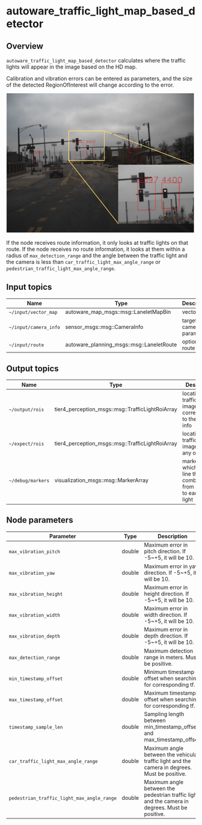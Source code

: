 # autoware_traffic_light_map_based_detector

## Overview

`autoware_traffic_light_map_based_detector` calculates where the traffic lights will appear in the image based on the HD map.

Calibration and vibration errors can be entered as parameters, and the size of the detected RegionOfInterest will change according to the error.

![traffic_light_map_based_detector_result](./docs/traffic_light_map_based_detector_result.svg)

If the node receives route information, it only looks at traffic lights on that route.
If the node receives no route information, it looks at them within a radius of `max_detection_range` and the angle between the traffic light and the camera is less than `car_traffic_light_max_angle_range` or `pedestrian_traffic_light_max_angle_range`.

## Input topics

| Name                  | Type                                      | Description             |
| --------------------- | ----------------------------------------- | ----------------------- |
| `~/input/vector_map`  | autoware_map_msgs::msg::LaneletMapBin     | vector map              |
| `~/input/camera_info` | sensor_msgs::msg::CameraInfo              | target camera parameter |
| `~/input/route`       | autoware_planning_msgs::msg::LaneletRoute | optional: route         |

## Output topics

| Name              | Type                                             | Description                                                               |
| ----------------- | ------------------------------------------------ | ------------------------------------------------------------------------- |
| `~/output/rois`   | tier4_perception_msgs::msg::TrafficLightRoiArray | location of traffic lights in image corresponding to the camera info      |
| `~/expect/rois`   | tier4_perception_msgs::msg::TrafficLightRoiArray | location of traffic lights in image without any offset                    |
| `~/debug/markers` | visualization_msgs::msg::MarkerArray             | markers which show a line that combines from camera to each traffic light |

## Node parameters

| Parameter                                  | Type   | Description                                                                                     |
| ------------------------------------------ | ------ | ----------------------------------------------------------------------------------------------- |
| `max_vibration_pitch`                      | double | Maximum error in pitch direction. If -5~+5, it will be 10.                                      |
| `max_vibration_yaw`                        | double | Maximum error in yaw direction. If -5~+5, it will be 10.                                        |
| `max_vibration_height`                     | double | Maximum error in height direction. If -5~+5, it will be 10.                                     |
| `max_vibration_width`                      | double | Maximum error in width direction. If -5~+5, it will be 10.                                      |
| `max_vibration_depth`                      | double | Maximum error in depth direction. If -5~+5, it will be 10.                                      |
| `max_detection_range`                      | double | Maximum detection range in meters. Must be positive.                                            |
| `min_timestamp_offset`                     | double | Minimum timestamp offset when searching for corresponding tf.                                   |
| `max_timestamp_offset`                     | double | Maximum timestamp offset when searching for corresponding tf.                                   |
| `timestamp_sample_len`                     | double | Sampling length between min_timestamp_offset and max_timestamp_offset.                          |
| `car_traffic_light_max_angle_range`        | double | Maximum angle between the vehicular traffic light and the camera in degrees. Must be positive.  |
| `pedestrian_traffic_light_max_angle_range` | double | Maximum angle between the pedestrian traffic light and the camera in degrees. Must be positive. |
